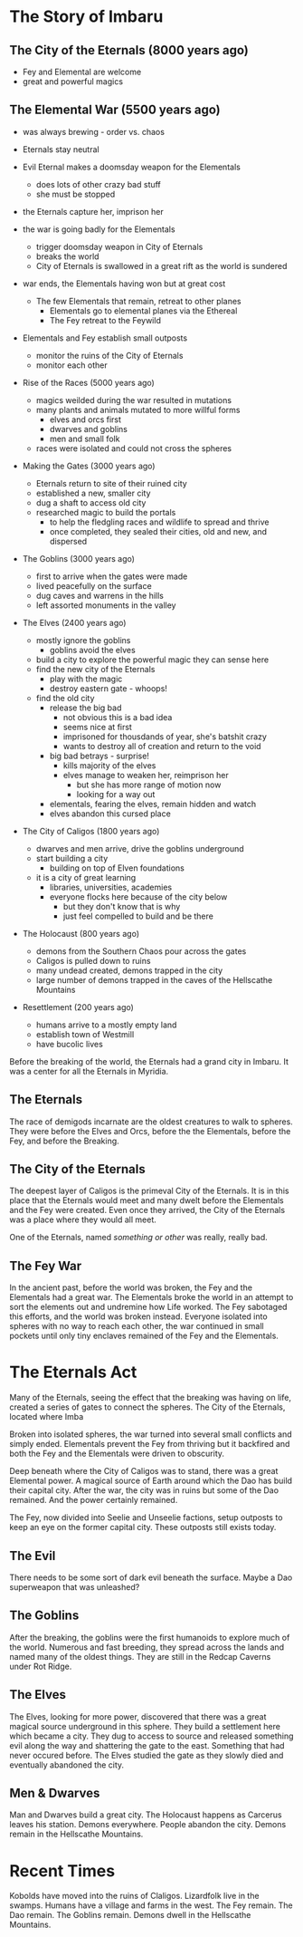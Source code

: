 # The Story of Imbaru

## The City of the Eternals (8000 years ago)
  - Fey and Elemental are welcome
  - great and powerful magics

## The Elemental War (5500 years ago)
  - was always brewing - order vs. chaos
  - Eternals stay neutral
  - Evil Eternal makes a doomsday weapon for the Elementals
    - does lots of other crazy bad stuff
    - she must be stopped
  - the Eternals capture her, imprison her
  - the war is going badly for the Elementals
    - trigger doomsday weapon in City of Eternals
    - breaks the world
    - City of Eternals is swallowed in a great rift as the world is sundered
  - war ends, the Elementals having won but at great cost
    - The few Elementals that remain, retreat to other planes
      - Elementals go to elemental planes via the Ethereal
      - The Fey retreat to the Feywild
  - Elementals and Fey establish small outposts
    - monitor the ruins of the City of Eternals
    - monitor each other

- Rise of the Races (5000 years ago)
  - magics weilded during the war resulted in mutations
  - many plants and animals mutated to more willful forms
    - elves and orcs first
    - dwarves and goblins
    - men and small folk
  - races were isolated and could not cross the spheres

- Making the Gates (3000 years ago)
  - Eternals return to site of their ruined city
  - established a new, smaller city
  - dug a shaft to access old city
  - researched magic to build the portals
    - to help the fledgling races and wildlife to spread and thrive
    - once completed, they sealed their cities, old and new, and dispersed

- The Goblins (3000 years ago)
  - first to arrive when the gates were made
  - lived peacefully on the surface
  - dug caves and warrens in the hills
  - left assorted monuments in the valley

- The Elves (2400 years ago)
  - mostly ignore the goblins
    - goblins avoid the elves
  - build a city to explore the powerful magic they can sense here
  - find the new city of the Eternals
    - play with the magic
    - destroy eastern gate - whoops!
  - find the old city
    - release the big bad
      - not obvious this is a bad idea
      - seems nice at first
      - imprisoned for thousdands of year, she's batshit crazy
      - wants to destroy all of creation and return to the void
    - big bad betrays - surprise!
      - kills majority of the elves
      - elves manage to weaken her, reimprison her
        - but she has more range of motion now
        - looking for a way out
    - elementals, fearing the elves, remain hidden and watch
    - elves abandon this cursed place

- The City of Caligos (1800 years ago)
  - dwarves and men arrive, drive the goblins underground
  - start building a city
    - building on top of Elven foundations
  - it is a city of great learning
    - libraries, universities, academies
    - everyone flocks here because of the city below
      - but they don't know that is why
      - just feel compelled to build and be there

- The Holocaust (800 years ago)
  - demons from the Southern Chaos pour across the gates
  - Caligos is pulled down to ruins
  - many undead created, demons trapped in the city
  - large number of demons trapped in the caves of the Hellscathe Mountains

- Resettlement (200 years ago)
  - humans arrive to a mostly empty land
  - establish town of Westmill
  - have bucolic lives


Before the breaking of the world, the Eternals had a grand city in Imbaru. It was a center for all the Eternals in Myridia.

## The Eternals

The race of demigods incarnate are the oldest creatures to walk to spheres. They were before the Elves and Orcs, before the the Elementals, before the Fey, and before the Breaking.

## The City of the Eternals

The deepest layer of Caligos is the primeval City of the Eternals. It is in this place that the Eternals would meet and many dwelt before the Elementals and the Fey were created. Even once they arrived, the City of the Eternals was a place where they would all meet.

One of the Eternals, named *something or other* was really, really bad.


## The Fey War

In the ancient past, before the world was broken, the Fey and the Elementals had a great war. The Elementals broke the world in an attempt to sort the elements out and undremine how Life worked. The Fey sabotaged this efforts, and the world was broken instead. Everyone isolated into spheres with no way to reach each other, the war continued in small pockets until only tiny enclaves remained of the Fey and the Elementals.

# The Eternals Act

Many of the Eternals, seeing the effect that the breaking was having on life, created a series of gates to connect the spheres. The City of the Eternals, located where Imba

Broken into isolated spheres, the war turned into several small conflicts and simply ended. Elementals prevent the Fey from thriving but it backfired and both the Fey and the Elementals were driven to obscurity.

Deep beneath where the City of Caligos was to stand, there was a great Elemental power. A magical source of Earth around which the Dao has build their capital city. After the war, the city was in ruins but some of the Dao remained. And the power certainly remained.

The Fey, now divided into Seelie and Unseelie factions, setup outposts to keep an eye on the former capital city. These outposts still exists today.

## The Evil

There needs to be some sort of dark evil beneath the surface. Maybe a Dao superweapon that was unleashed?

## The Goblins

After the breaking, the goblins were the first humanoids to explore much of the world. Numerous and fast breeding, they spread across the lands and named many of the oldest things. They are still in the Redcap Caverns under Rot Ridge.

## The Elves

The Elves, looking for more power, discovered that there was a great magical source underground in this sphere. They build a settlement here which became a city. They dug to access to source and released something evil along the way and shattering the gate to the east. Something that had never occured before. The Elves studied the gate as they slowly died and eventually abandoned the city.

## Men & Dwarves

Man and Dwarves build a great city. The Holocaust happens as Carcerus leaves his station. Demons everywhere. People abandon the city. Demons remain in the Hellscathe Mountains.

# Recent Times

Kobolds have moved into the ruins of Claligos. Lizardfolk live in the swamps. Humans have a village and farms in the west. The Fey remain. The Dao remain. The Goblins remain. Demons dwell in the Hellscathe Mountains.
